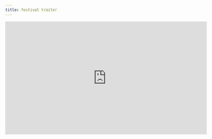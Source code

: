 ```yaml
---
title: festival trailer
---
```


<iframe src="https://player.vimeo.com/video/832259678" width="640" height="360" frameborder="0" allow="autoplay; fullscreen; picture-in-picture" allowfullscreen></iframe>
